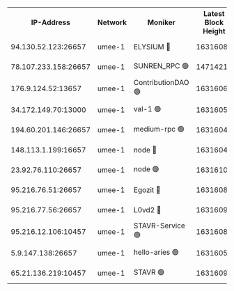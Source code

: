 


<table><tr><th>IP-Address</th><th>Network</th><th>Moniker</th><th>Latest Block Height</th><th>Earliest Block Height</th><th>Catching Up</th><th>Tx Index</th><th>Voting Power</th><th>Scan Time</th></tr><tr><td>94.130.52.123:26657</td><td>umee-1</td><td>ELYSIUM 🔴</td><td>16316084</td><td>3216011</td><td>False</td><td>off</td><td>27384222</td><td>2025-02-22T14:37:52.522701525UTC</td></tr><tr><td>78.107.233.158:26657</td><td>umee-1</td><td>SUNREN_RPC 🟢</td><td>14714211</td><td>13338194</td><td>False</td><td>on</td><td>0</td><td>2025-02-22T14:36:02.904907636UTC</td></tr><tr><td>176.9.124.52:13657</td><td>umee-1</td><td>ContributionDAO 🟢</td><td>16316061</td><td>13924595</td><td>False</td><td>on</td><td>0</td><td>2025-02-22T14:35:43.822968674UTC</td></tr><tr><td>34.172.149.70:13000</td><td>umee-1</td><td>val-1 🟢</td><td>16316056</td><td>14743001</td><td>False</td><td>off</td><td>0</td><td>2025-02-22T14:35:19.465477882UTC</td></tr><tr><td>194.60.201.146:26657</td><td>umee-1</td><td>medium-rpc 🟢</td><td>16316043</td><td>15489235</td><td>False</td><td>on</td><td>0</td><td>2025-02-22T14:34:03.069513118UTC</td></tr><tr><td>148.113.1.199:16657</td><td>umee-1</td><td>node 🔴</td><td>16316042</td><td>15872248</td><td>False</td><td>off</td><td>1666214</td><td>2025-02-22T14:33:57.847955727UTC</td></tr><tr><td>23.92.76.110:26657</td><td>umee-1</td><td>node 🟢</td><td>16316104</td><td>16142001</td><td>False</td><td>on</td><td>0</td><td>2025-02-22T14:39:41.931851493UTC</td></tr><tr><td>95.216.76.51:26657</td><td>umee-1</td><td>Egozit 🔴</td><td>16316084</td><td>16216084</td><td>False</td><td>off</td><td>38668722</td><td>2025-02-22T14:37:52.228372737UTC</td></tr><tr><td>95.216.77.56:26657</td><td>umee-1</td><td>L0vd2 🔴</td><td>16316096</td><td>16216096</td><td>False</td><td>off</td><td>38564031</td><td>2025-02-22T14:38:57.165904052UTC</td></tr><tr><td>95.216.12.106:10457</td><td>umee-1</td><td>STAVR-Service 🟢</td><td>16316081</td><td>16306001</td><td>False</td><td>on</td><td>0</td><td>2025-02-22T14:37:35.338125247UTC</td></tr><tr><td>5.9.147.138:26657</td><td>umee-1</td><td>hello-aries 🟢</td><td>16316055</td><td>16313461</td><td>False</td><td>off</td><td>0</td><td>2025-02-22T14:35:14.078911710UTC</td></tr><tr><td>65.21.136.219:10457</td><td>umee-1</td><td>STAVR 🟢</td><td>16316097</td><td>16314001</td><td>False</td><td>on</td><td>0</td><td>2025-02-22T14:39:05.687889616UTC</td></tr></table>